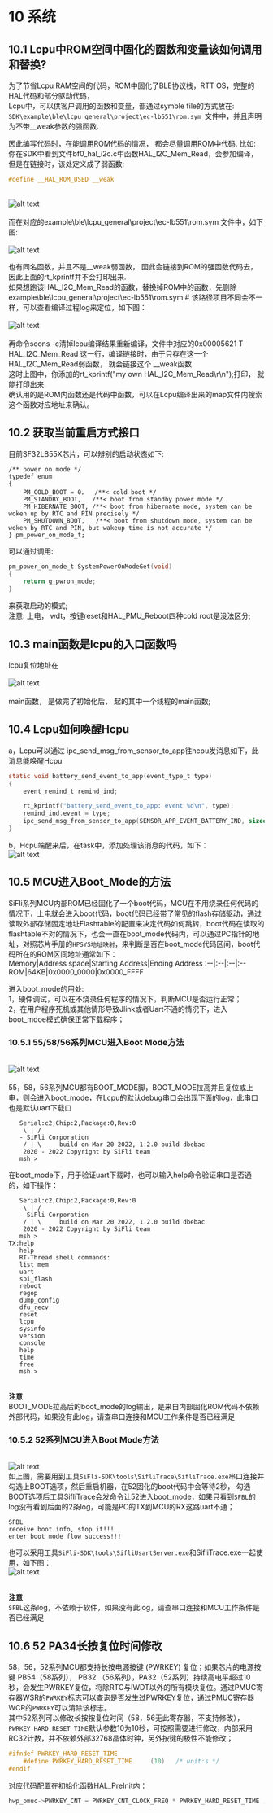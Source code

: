 # 10 系统
## 10.1 Lcpu中ROM空间中固化的函数和变量该如何调用和替换?
  为了节省Lcpu RAM空间的代码，ROM中固化了BLE协议栈，RTT OS，完整的HAL代码和部分驱动代码，<br> 
Lcpu中，可以供客户调用的函数和变量，都通过symble file的方式放在:<br> 
`SDK\example\ble\lcpu_general\project\ec-lb551\rom.sym `文件中，并且声明为不带__weak参数的强函数.<br> 

因此编写代码时，在能调用ROM代码的情况， 都会尽量调用ROM中代码.
比如:<br> 
你在SDK中看到文件bf0_hal_i2c.c中函数HAL_I2C_Mem_Read，会参加编译，但是在链接时，该处定义成了弱函数:<br> 
```c
#define __HAL_ROM_USED __weak 
``` 
<br>![alt text](./assets/system/system001.png)<br>  
而在对应的example\ble\lcpu_general\project\ec-lb551\rom.sym 文件中，如下图:<br> 
<br>![alt text](./assets/system/system002.png)<br>  

也有同名函数，并且不是__weak弱函数， 因此会链接到ROM的强函数代码去，因此上面的rt_kprintf并不会打印出来.<br> 
如果想跑该HAL_I2C_Mem_Read的函数，替换掉ROM中的函数，先删除example\ble\lcpu_general\project\ec-lb551\rom.sym # 该路径项目不同会不一样，可以查看编译过程log来定位，如下图：<br> 
<br>![alt text](./assets/system/system003.png)<br>   
再命令scons -c清掉lcpu编译结果重新编译，文件中对应的0x00005621 T HAL_I2C_Mem_Read 这一行，编译链接时，由于只存在这一个HAL_I2C_Mem_Read弱函数， 就会链接这个 __weak函数<br> 
这时上图中，你添加的rt_kprintf("my own HAL_I2C_Mem_Read\r\n");打印， 就能打印出来.<br> 
确认用的是ROM内函数还是代码中函数，可以在Lcpu编译出来的map文件内搜索这个函数对应地址来确认。<br> 

## 10.2 获取当前重启方式接口
目前SF32LB55X芯片，可以辨别的启动状态如下:<br> 
```
/** power on mode */
typedef enum
{
    PM_COLD_BOOT = 0，  /**< cold boot */
    PM_STANDBY_BOOT,   /**< boot from standby power mode */
    PM_HIBERNATE_BOOT, /**< boot from hibernate mode, system can be woken up by RTC and PIN precisely */
    PM_SHUTDOWN_BOOT,   /**< boot from shutdown mode, system can be woken by RTC and PIN, but wakeup time is not accurate */
} pm_power_on_mode_t;
```
可以通过调用:<br> 
```c
pm_power_on_mode_t SystemPowerOnModeGet(void)
{
    return g_pwron_mode;
}
```
来获取启动的模式;<br> 
注意:  上电， wdt，按键reset和HAL_PMU_Reboot四种cold root是没法区分;<br> 
## 10.3 main函数是lcpu的入口函数吗
lcpu复位地址在<br> 
<br>![alt text](./assets/system/system004.png)<br>   
main函数， 是做完了初始化后， 起的其中一个线程的main函数;<br> 

## 10.4 Lcpu如何唤醒Hcpu
a，Lcpu可以通过 ipc_send_msg_from_sensor_to_app往hcpu发消息如下，此消息能唤醒Hcpu<br> 
```c
static void battery_send_event_to_app(event_type_t type)
{
    event_remind_t remind_ind;

    rt_kprintf("battery_send_event_to_app: event %d\n", type);
    remind_ind.event = type;
    ipc_send_msg_from_sensor_to_app(SENSOR_APP_EVENT_BATTERY_IND, sizeof(event_remind_t), &remind_ind);
}
```
b，Hcpu端醒来后，在task中，添加处理该消息的代码，如下：
<br>![alt text](./assets/system/system005.png)<br>  

## 10.5 MCU进入Boot_Mode的方法

SiFli系列MCU内部ROM已经固化了一个boot代码，MCU在不用烧录任何代码的情况下，上电就会进入boot代码，boot代码已经带了常见的flash存储驱动，通过读取外部存储固定地址Flashtable的配置来决定代码如何跳转，boot代码在读取的flashtable不对的情况下，也会一直在boot_mode代码内，可以通过PC指针的地址，对照芯片手册的`HPSYS地址映射`，来判断是否在boot_mode代码区间，boot代码所在的ROM区间地址通常如下：<br>
Memory|Address space|Starting Address|Ending Address
:--|:--|:--|:--
ROM|64KB|0x0000_0000|0x0000_FFFF

进入boot_mode的用处:<br>
1，硬件调试，可以在不烧录任何程序的情况下，判断MCU是否运行正常；<br>
2，在用户程序死机或其他情形导致Jlink或者Uart不通的情况下，进入boot_mdoe模式确保正常下载程序；<br>

### 10.5.1 55/58/56系列MCU进入Boot Mode方法
<br>![alt text](./assets/system/system006.png)<br>   
55，58，56系列MCU都有BOOT_MODE脚，BOOT_MODE拉高并且复位或上电，则会进入boot_mode，在Lcpu的默认debug串口会出现下面的log，此串口也是默认uart下载口
```
   Serial:c2,Chip:2,Package:0,Rev:0
    \ | /
   - SiFli Corporation
    / | \     build on Mar 20 2022, 1.2.0 build dbebac
    2020 - 2022 Copyright by SiFli team
   msh >
```
在boot_mode下，用于验证uart下载时，也可以输入help命令验证串口是否通的，如下操作：
```
   Serial:c2,Chip:2,Package:0,Rev:0
    \ | /
   - SiFli Corporation
    / | \     build on Mar 20 2022, 1.2.0 build dbebac
    2020 - 2022 Copyright by SiFli team
   msh >
TX:help
   help
   RT-Thread shell commands:
   list_mem 
   uart 
   spi_flash 
   reboot 
   regop 
   dump_config 
   dfu_recv 
   reset 
   lcpu 
   sysinfo 
   version 
   console 
   help 
   time 
   free 
   msh >
```  
<br>**注意**<br> 
BOOT_MODE拉高后的boot_mode的log输出，是来自内部固化ROM代码不依赖外部代码，如果没有此log，请查串口连接和MCU工作条件是否已经满足<br> 
### 10.5.2 52系列MCU进入Boot Mode方法
<br>![alt text](./assets/system/system007.png)<br> 
如上图，需要用到工具`SiFli-SDK\tools\SifliTrace\SifliTrace.exe`串口连接并勾选上BOOT选项，然后重启机器，在52固化的boot代码中会等待2秒， 勾选BOOT选项后工具SifliTrace会发命令让52进入boot_mode，如果只看到`SFBL`的log没有看到后面的2条log，可能是PC的TX到MCU的RX这路uart不通；<br>
```
SFBL
receive boot info, stop it!!!
enter boot mode flow success!!!
```
也可以采用工具`SiFli-SDK\tools\SifliUsartServer.exe`和SifliTrace.exe一起使用，如下图：
<br>![alt text](./assets/system/system008.png)<br> 

<br>**注意**<br>
`SFBL`这条log，不依赖于软件，如果没有此log，请查串口连接和MCU工作条件是否已经满足<br>

## 10.6 52 PA34长按复位时间修改
58，56，52系列MCU都支持长按电源按键 (PWRKEY) 复位；如果芯片的电源按键 PB54（58系列）， PB32 （56系列），PA32（52系列）持续高电平超过10秒，会发生PWRKEY复位，将除RTC与IWDT以外的所有模块复位。通过PMUC寄存器WSR的`PWRKEY`标志可以查询是否发生过PWRKEY复位，通过PMUC寄存器WCR的`PWRKEY`可以清除该标志。<br> 
其中52系列可以修改长按按复位时间（58，56无此寄存器，不支持修改），`PWRKEY_HARD_RESET_TIME`默认参数10为10秒，可按照需要进行修改，内部采用RC32计数，并不依赖外部32768晶体时钟，另外按键的极性不能修改；
```c
#ifndef PWRKEY_HARD_RESET_TIME
    #define PWRKEY_HARD_RESET_TIME     (10)   /* unit:s */
#endif
```
对应代码配置在初始化函数HAL_PreInit内：
```c
hwp_pmuc->PWRKEY_CNT = PWRKEY_CNT_CLOCK_FREQ * PWRKEY_HARD_RESET_TIME ;  //set pwrkey hard reset time time*32768
```

